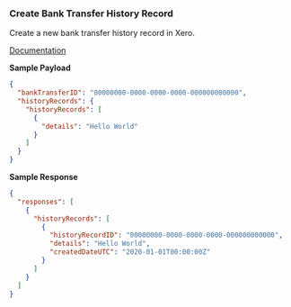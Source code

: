### Create Bank Transfer History Record

Create a new bank transfer history record in Xero.

[Documentation](https://xeroapi.github.io/xero-node/accounting/index.html#api-Accounting-createBankTransferHistoryRecord)


**Sample Payload**

```json
{
  "bankTransferID": "00000000-0000-0000-0000-000000000000",
  "historyRecords": {
    "historyRecords": [
      {
        "details": "Hello World"
      }
    ]
  }
}
```

**Sample Response**

```json
{
  "responses": [
    {
      "historyRecords": [
        {
          "historyRecordID": "00000000-0000-0000-0000-000000000000",
          "details": "Hello World",
          "createdDateUTC": "2020-01-01T00:00:00Z"
        }
      ]
    }
  ]
}
```
